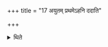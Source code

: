 +++
title = "17 अयुतम् प्रथमेऽहनि ददाति"

+++

<details><summary>थिते</summary>

अयुतं प्रथमेऽहनि ददाति । नियुतं द्वितीये । अर्बुदं न्यर्बुदम् च तृतीये । यथा प्रथमयोरेवमुत्तरयोः १७
</details>
